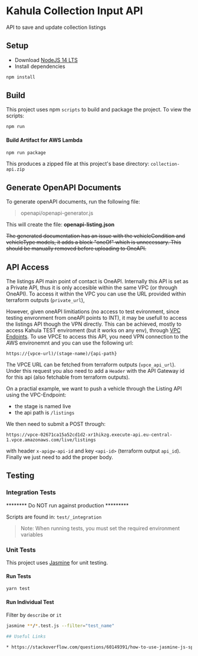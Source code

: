 # Kahula Collection Input API

API to save and update collection listings

## Setup

* Download [NodeJS 14 LTS](https://nodejs.org/en/)
* Install dependencies
```bash
npm install
```

## Build

This project uses npm `scripts` to build and package the project.  To view the scripts:

```bash
npm run
```

#### Build Artifact for AWS Lambda

```bash
npm run package
```
This produces a zipped file at this project's base directory: `collection-api.zip`

## Generate OpenAPI Documents

To generate openAPI documents, run the following file:

> openapi/openapi-generator.js

This will create the file: **openapi-listing.json**

~~The generated documentation has an issue with the vehicleCondition and vehicleType models, it adds a block "oneOf" which is unnecessary.
This should be manually removed before uploading to OneAPI.~~

## API Access

The listings API main point of contact is OneAPI. Internally this API is set as a Private API, thus it is only accesible within the same VPC (or through OneAPI). To access it within the VPC you can use the URL provided within terraform outputs (`private_url`),

However, given oneAPI limitiations (no access to test evironment, since testing envronment from oneAPI points to INT), it may be usefull to access the listings API though the VPN directly. This can be achieved, mostly to access Kahula TEST enviroment (but it works on any env), through [VPC Endoints](https://docs.aws.amazon.com/apigateway/latest/developerguide/apigateway-private-api-test-invoke-url.html). To use VPCE to access this API, you need VPN connection to the AWS environemnt and you can use the following url:

```
https://{vpce-url)/(stage-name)/{api-path}
```

The VPCE URL can be fetched from terraform outputs (`vpce_api_url`). Under this request you also need to add a `Header` with the API Gateway id for this api (also fetchable from terraform outputs).

On a practial example, we want to push a vehicle through the Listing API using the VPC-Endpoint:
- the stage is named live
- the api path is `/listings`

We then need to submit a POST through: 
```
https://vpce-02671ca15a52cd1d2-xr1hikzg.execute-api.eu-central-1.vpce.amazonaws.com/live/listings
```
with header `x-apigw-api-id` and key `<api-id>` (terraform output `api_id`). Finally we just need to add the proper body.

## Testing

### Integration Tests

******** Do NOT run against production *********

Scripts are found in: `test/_integration`

> Note: When running tests, you must set the required environment variables


### Unit Tests

This project uses [Jasmine](https://jasmine.github.io/) for unit testing.

#### Run Tests

```bash
yarn test
```

#### Run Individual Test

Filter by `describe` or `it`
```bash
jasmine **/*.test.js --filter="test_name"

## Useful Links

* https://stackoverflow.com/questions/60149391/how-to-use-jasmine-js-spy-on-a-required-function

